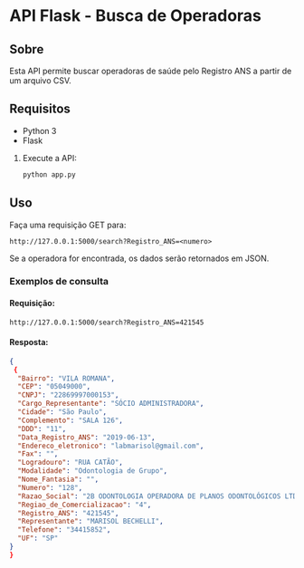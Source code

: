 # API Flask - Busca de Operadoras

## Sobre
Esta API permite buscar operadoras de saúde pelo Registro ANS a partir de um arquivo CSV.

## Requisitos
- Python 3
- Flask



1. Execute a API:
   ```sh
   python app.py
   ```

## Uso
Faça uma requisição GET para:
```
http://127.0.0.1:5000/search?Registro_ANS=<numero>
```
Se a operadora for encontrada, os dados serão retornados em JSON.

### Exemplos de consulta


#### Requisição:
```
http://127.0.0.1:5000/search?Registro_ANS=421545
```
#### Resposta:
```json
{
 {
  "Bairro": "VILA ROMANA",
  "CEP": "05049000",
  "CNPJ": "22869997000153",
  "Cargo_Representante": "SÓCIO ADMINISTRADORA",
  "Cidade": "São Paulo",
  "Complemento": "SALA 126",
  "DDD": "11",
  "Data_Registro_ANS": "2019-06-13",
  "Endereco_eletronico": "labmarisol@gmail.com",
  "Fax": "",
  "Logradouro": "RUA CATÃO",
  "Modalidade": "Odontologia de Grupo",
  "Nome_Fantasia": "",
  "Numero": "128",
  "Razao_Social": "2B ODONTOLOGIA OPERADORA DE PLANOS ODONTOLÓGICOS LTDA",
  "Regiao_de_Comercializacao": "4",
  "Registro_ANS": "421545",
  "Representante": "MARISOL BECHELLI",
  "Telefone": "34415852",
  "UF": "SP"
}
}
```




